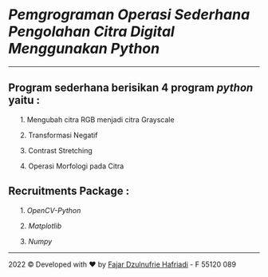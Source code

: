 <h1><i>Pemgrograman Operasi Sederhana Pengolahan Citra Digital Menggunakan Python</i></h1>
<hr>

<h2><b>Program sederhana berisikan 4 program <i>python</i> yaitu :</b></h2>
<ol>1. Mengubah citra RGB menjadi citra Grayscale </ol>
<ol>2. Transformasi Negatif </ol>
<ol>3. Contrast Stretching </ol>
<ol>4. Operasi Morfologi pada Citra </ol>

<h2><b>Recruitments Package :</b></h2>
<ol>1. <i>OpenCV-Python</i> </ol>
<ol>2. <i>Matplotlib</i> </ol>
<ol>3. <i>Numpy</i> </ol>

<hr>
<div>2022 &copy; Developed with ❤️</i> by <a href="https://instagram.com/dzzzet">Fajar Dzulnufrie Hafriadi</a><a> - F 55120 089
